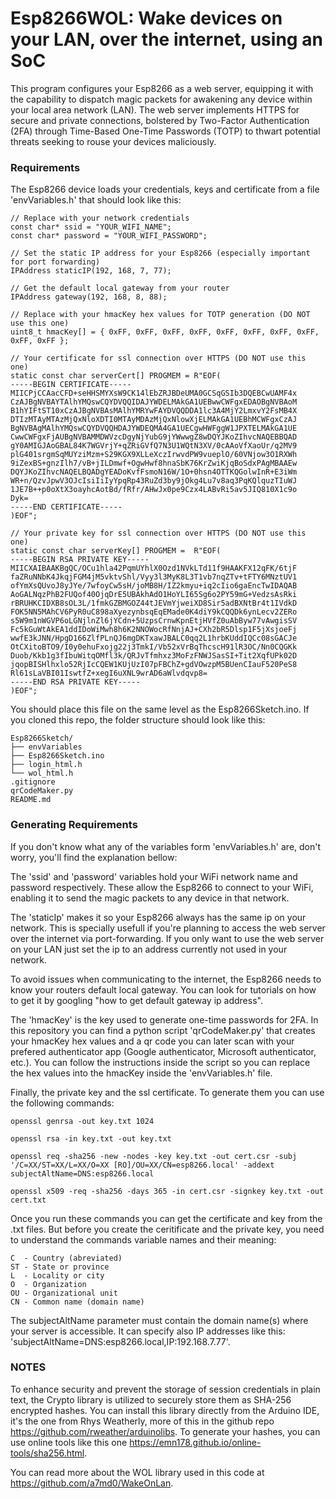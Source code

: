 # Esp8266WOL: Wake devices on your LAN, over the internet, using an SoC

This program configures your Esp8266 as a web server, equipping it with the capability to dispatch magic packets for awakening any device within your local area network (LAN). The web server implements HTTPS for secure and private connections, bolstered by Two-Factor Authentication (2FA) through Time-Based One-Time Passwords (TOTP) to thwart potential threats seeking to rouse your devices maliciously.

### Requirements

The Esp8266 device loads your credentials, keys and certificate from a file 'envVariables.h' that should look like this:

```
// Replace with your network credentials
const char* ssid = "YOUR_WIFI_NAME";
const char* password = "YOUR_WIFI_PASSWORD";

// Set the static IP address for your Esp8266 (especially important for port forwarding)
IPAddress staticIP(192, 168, 7, 77);

// Get the default local gateway from your router
IPAddress gateway(192, 168, 8, 88);

// Replace with your hmacKey hex values for TOTP generation (DO NOT use this one)
uint8_t hmacKey[] = { 0xFF, 0xFF, 0xFF, 0xFF, 0xFF, 0xFF, 0xFF, 0xFF, 0xFF, 0xFF };

// Your certificate for ssl connection over HTTPS (DO NOT use this one)
static const char serverCert[] PROGMEM = R"EOF(
-----BEGIN CERTIFICATE-----
MIICPjCCAacCFD+seHHSMYXsW9CK14lEbZRJBDeUMA0GCSqGSIb3DQEBCwUAMF4x
CzAJBgNVBAYTAlhYMQswCQYDVQQIDAJYWDELMAkGA1UEBwwCWFgxEDAOBgNVBAoM
B1hYIFtST10xCzAJBgNVBAsMAlhYMRYwFAYDVQQDDA1lc3A4MjY2LmxvY2FsMB4X
DTIzMTAyMTAzMjQxNloXDTI0MTAyMDAzMjQxNlowXjELMAkGA1UEBhMCWFgxCzAJ
BgNVBAgMAlhYMQswCQYDVQQHDAJYWDEQMA4GA1UECgwHWFggW1JPXTELMAkGA1UE
CwwCWFgxFjAUBgNVBAMMDWVzcDgyNjYubG9jYWwwgZ8wDQYJKoZIhvcNAQEBBQAD
gY0AMIGJAoGBAL84K7WGVrjY+qZRiGVfQ7N3U1WQtN3XV/0cAAoVfXaoUr/q2MV9
plG401srgmSqMUYziMzm+S29KGX9XLLeXczIrwvdPW9vueplO/60VNjow3O1RXWh
9iZexBS+gnzIlh7/vB+jILDmwf+OgwHwf8hnaSbK76KrZwiKjqBoSdxPAgMBAAEw
DQYJKoZIhvcNAQELBQADgYEADoKvfFsmoN16W/1O+0hsn4OTTKQGolwInR+E3iWm
WR+n/QzvJpwV3OJcIsiIiIyYpqRp43RuZd3by9jOkg4Lu7v8aq3PqKQlquzTIuWJ
1JE7B++p0oXtX3oayhcAotBd/fRfr/AHwJx0pe9Czx4LABvRi5av5JIQ810X1c9o
Dyk=
-----END CERTIFICATE-----
)EOF";

// Your private key for ssl connection over HTTPS (DO NOT use this one)
static const char serverKey[] PROGMEM =  R"EOF(
-----BEGIN RSA PRIVATE KEY-----
MIICXAIBAAKBgQC/OCu1hla42PqmUYhlX0Ozd1NVkLTd11f9HAAKFX12qFK/6tjF
faZRuNNbK4JkqjFGM4jM5vktvShl/Vyy3l3MyK8L3T1vb7nqZTv+tFTY6MNztUV1
ofYmXsQUvoJ8yJYe/7wfoyCw5sH/joMB8H/IZ2kmyu+iq2cIio6gaEncTwIDAQAB
AoGALNqzPhB2FUQof40OjqDrE5UBAkhAdO1HoYLI65Sg6o2PY59mG+VedzsAsRki
rBRUHKCIDXB8sOL3L/1fmkGZBMGOZ44tJEVmYjweiXD8Sir5adBXNtBr4t1IVdkD
FOK5NN5MAhCV6PyR0uC898aXyezynbsqEqEMade0K4diY9kCQQDk6ynLecv2ZERo
s5W9m1nWGVP6oLGNjlnZl6jYCdn+5UzpsCrnwKpnEtjHVfZ0uAbByw77vAwgisSV
Fc5kGuWtAkEA1ddIDoWiMwh8h6K2NNOWocRfNnjAJ+CXh2bR5Dlsp1F5jXsjoeFj
wwfE3kJNN/HpgD166ZlfPLnQJ6mgDKTxawJBALC0qq2L1hrbKUddIQCc08sGACJe
OtCXitoBTO9/I0y0ehuFxojg22j3TmkI/Vb52xVrBqThcscH91lR3OC/Nn0CQGKk
Duob/Kkb1g3fIbuWitqOMfl3k/QRJvTfmhxz3MoFzFNWJSasSI+Tit2XqfUPk02D
jqopBISHlhxlo52RjIcCQEW1KUjUzI07pFBChZ+gdVOwzpM5BUenCIauF520PeS8
Rl61sLaVBI01IswtfZ+xegI6uXNL9wrAD6aWlvdqvp8=
-----END RSA PRIVATE KEY-----
)EOF";
```

You should place this file on the same level as the Esp8266Sketch.ino. If you cloned this repo, the folder structure should look like this:

```
Esp8266Sketch/
├── envVariables
├── Esp8266Sketch.ino
├── login_html.h
└── wol_html.h
.gitignore
qrCodeMaker.py
README.md
```

### Generating Requirements

If you don't know what any of the variables form 'envVariables.h' are, don't worry, you'll find the explanation bellow:

The 'ssid' and 'password' variables hold your WiFi network name and password respectively. These allow the Esp8266 to connect to your WiFi, enabling it to send the magic packets to any device in that network.

The 'staticIp' makes it so your Esp8266 always has the same ip on your network. This is specially usefull if you're planning to access the web server over the internet via port-forwarding. If you only want to use the web server on your LAN just set the ip to an address currently not used in your network.

To avoid issues when communicating to the internet, the Esp8266 needs to know your routers default local gateway. You can look for tutorials on how to get it by googling "how to get default gateway ip address".

The 'hmacKey' is the key used to generate one-time passwords for 2FA. In this repository you can find a python script 'qrCodeMaker.py' that creates your hmacKey hex values and a qr code you can later scan with your prefered authenticator app (Google authenticator, Microsoft authenticator, etc.). You can follow the instructions inside the script so you can replace the hex values into the hmacKey inside the 'envVariables.h' file.

Finally, the private key and the ssl certificate. To generate them you can use the following commands:

```
openssl genrsa -out key.txt 1024

openssl rsa -in key.txt -out key.txt

openssl req -sha256 -new -nodes -key key.txt -out cert.csr -subj '/C=XX/ST=XX/L=XX/O=XX [RO]/OU=XX/CN=esp8266.local' -addext subjectAltName=DNS:esp8266.local

openssl x509 -req -sha256 -days 365 -in cert.csr -signkey key.txt -out cert.txt
```

Once you run these commands you can get the certificate and key from the .txt files. But before you create the ceritificate and the private key, you need to understand the commands variable names and their meaning:

    C  - Country (abreviated)
    ST - State or province
    L  - Locality or city
    O  - Organization
    OU - Organizational unit
    CN - Common name (domain name)

The subjectAltName parameter must contain the domain name(s) where your server is accessible. It can specify also IP addresses like this: 'subjectAltName=DNS:esp8266.local,IP:192.168.7.77'.

### NOTES

To enhance security and prevent the storage of session credentials in plain text, the Crypto library is utilized to securely store them as SHA-256 encrypted hashes. You can install this library directly from the Arduino IDE, it's the one from Rhys Weatherly, more of this in the github repo https://github.com/rweather/arduinolibs. To generate your hashes, you can use online tools like this one https://emn178.github.io/online-tools/sha256.html.

You can read more about the WOL library used in this code at https://github.com/a7md0/WakeOnLan.